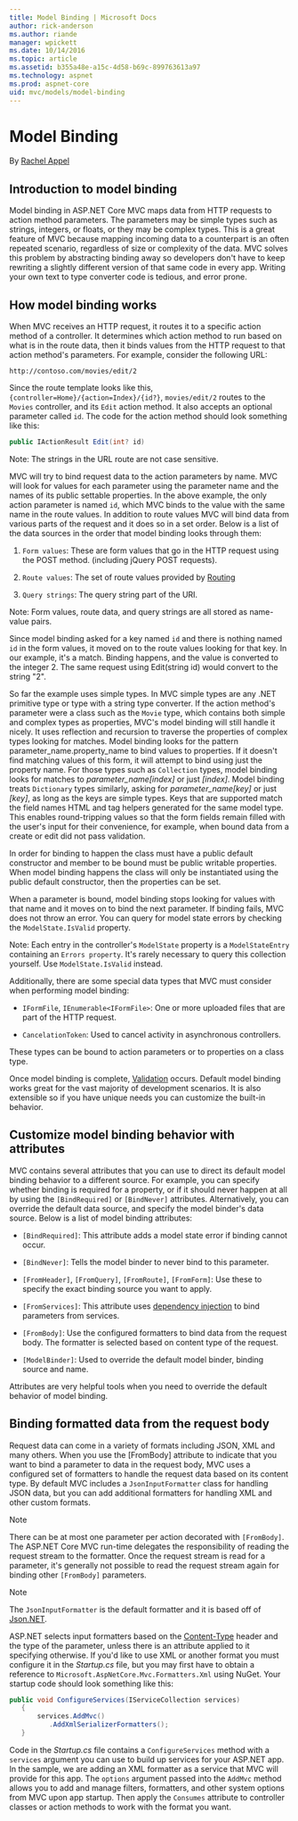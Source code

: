 ```yaml
---
title: Model Binding | Microsoft Docs
author: rick-anderson
ms.author: riande
manager: wpickett
ms.date: 10/14/2016
ms.topic: article
ms.assetid: b355a48e-a15c-4d58-b69c-899763613a97
ms.technology: aspnet
ms.prod: aspnet-core
uid: mvc/models/model-binding
---
```

# Model Binding

By [Rachel Appel](http://github.com/rachelappel)

## Introduction to model binding

Model binding in ASP.NET Core MVC maps data from HTTP requests to action method parameters. The parameters may be simple types such as strings, integers, or floats, or they may be complex types. This is a great feature of MVC because mapping incoming data to a counterpart is an often repeated scenario, regardless of size or complexity of the data. MVC solves this problem by abstracting binding away so developers don't have to keep rewriting a slightly different version of that same code in every app. Writing your own text to type converter code is tedious, and error prone.

## How model binding works

When MVC receives an HTTP request, it routes it to a specific action method of a controller. It determines which action method to run based on what is in the route data, then it binds values from the HTTP request to that action method's parameters. For example, consider the following URL:

`http://contoso.com/movies/edit/2`

Since the route template looks like this, `{controller=Home}/{action=Index}/{id?}`, `movies/edit/2` routes to the `Movies` controller, and its `Edit` action method. It also accepts an optional parameter called `id`. The code for the action method should look something like this:

<!-- literal_block {"ids": [], "linenos": true, "xml:space": "preserve", "language": "csharp"} -->

````csharp
public IActionResult Edit(int? id)
   ````

Note: The strings in the URL route are not case sensitive.

MVC will try to bind request data to the action parameters by name. MVC will look for values for each parameter using the parameter name and the names of its public settable properties. In the above example, the only action parameter is named `id`, which MVC binds to the value with the same name in the route values. In addition to route values MVC will bind data from various parts of the request and it does so in a set order. Below is a list of the data sources in the order that model binding looks through them:

1. `Form values`: These are form values that go in the HTTP request using the POST method. (including jQuery POST requests).

2. `Route values`: The set of route values provided by [Routing](../../fundamentals/routing.md)

<!-- DocFX BUG
This link works bug generates an error when building with DocFX
@fundamentals/routing
[Routing](xref:fundamentals/routing)
-->

3. `Query strings`: The query string part of the URI.

Note: Form values, route data, and query strings are all stored as name-value pairs.

Since model binding asked for a key named `id` and there is nothing named `id` in the form values, it moved on to the route values looking for that key. In our example, it's a match. Binding happens, and the value is converted to the integer 2. The same request using Edit(string id) would convert to the string "2".

So far the example uses simple types. In MVC simple types are any .NET primitive type or type with a string type converter. If the action method's parameter were a class such as the `Movie` type, which contains both simple and complex types as properties, MVC's model binding will still handle it nicely. It uses reflection and recursion to traverse the properties of complex types looking for matches. Model binding looks for the pattern parameter_name.property_name to bind values to properties. If it doesn't find matching values of this form, it will attempt to bind using just the property name. For those types such as `Collection` types, model binding looks for matches to *parameter_name[index]* or just *[index]*. Model binding treats  `Dictionary` types similarly, asking for *parameter_name[key]* or just *[key]*, as long as the keys are simple types. Keys that are supported match the field names HTML and tag helpers generated for the same model type. This enables round-tripping values
so that the form fields remain filled with the user's input for their convenience, for example, when bound data from a create or edit did not pass validation.

In order for binding to happen the class must have a public default constructor and member to be bound must be public writable properties. When model binding happens the class will only be instantiated using the public default constructor, then the properties can be set.

When a parameter is bound, model binding stops looking for values with that name and it moves on to bind the next parameter. If binding fails, MVC does not throw an error. You can query for model state errors by checking the `ModelState.IsValid` property.

Note: Each entry in the controller's `ModelState` property is a `ModelStateEntry` containing an `Errors property`. It's rarely necessary to query this collection yourself. Use `ModelState.IsValid` instead.

Additionally, there are some special data types that MVC must consider when performing model binding:

* `IFormFile`, `IEnumerable<IFormFile>`: One or more uploaded files that are part of the HTTP request.

* `CancelationToken`: Used to cancel activity in asynchronous controllers.

These types can be bound to action parameters or to properties on a class type.

Once model binding is complete, [Validation](validation.md) occurs. Default model binding works great for the vast majority of development scenarios. It is also extensible so if you have unique needs you can customize the built-in behavior.

## Customize model binding behavior with attributes

MVC contains several attributes that you can use to direct its default model binding behavior to a different source. For example, you can specify whether binding is required for a property, or if it should never happen at all by using the `[BindRequired]` or `[BindNever]` attributes. Alternatively, you can override the default data source, and specify the model binder's data source. Below is a list of model binding attributes:

* `[BindRequired]`: This attribute adds a model state error if binding cannot occur.

* `[BindNever]`: Tells the model binder to never bind to this parameter.

* `[FromHeader]`, `[FromQuery]`, `[FromRoute]`, `[FromForm]`: Use these to specify the exact binding source you want to apply.

* `[FromServices]`: This attribute uses [dependency injection](../../fundamentals/dependency-injection.md) to bind parameters from services.

* `[FromBody]`: Use the configured formatters to bind data from the request body. The formatter is selected based on content type of the request.

* `[ModelBinder]`: Used to override the default model binder, binding source and name.

Attributes are very helpful tools when you need to override the default behavior of model binding.

## Binding formatted data from the request body

Request data can come in a variety of formats including JSON, XML and many others. When you use the [FromBody] attribute to indicate that you want to bind a parameter to data in the request body, MVC uses a configured set of formatters to handle the request data based on its content type. By default MVC includes a `JsonInputFormatter` class for handling JSON data, but you can add additional formatters for handling XML and other custom formats.

> [!NOTE]
> There can be at most one parameter per action decorated with `[FromBody]`. The ASP.NET Core MVC run-time delegates the responsibility of reading the request stream to the formatter. Once the request stream is read for a parameter, it's generally not possible to read the request stream again for binding other `[FromBody]` parameters.

> [!NOTE]
> The `JsonInputFormatter` is the default formatter and it is based off of [Json.NET](http://www.newtonsoft.com/json).

ASP.NET selects input formatters based on the [Content-Type](https://www.w3.org/Protocols/rfc1341/4_Content-Type.html) header and the type of the parameter, unless there is an attribute applied to it specifying otherwise. If you'd like to use XML or another format you must configure it in the *Startup.cs* file, but you may first have to obtain a reference to `Microsoft.AspNetCore.Mvc.Formatters.Xml` using NuGet. Your startup code should look something like this:

<!-- literal_block {"ids": [], "linenos": true, "xml:space": "preserve", "language": "csharp"} -->

````csharp
public void ConfigureServices(IServiceCollection services)
   {
       services.AddMvc()
          .AddXmlSerializerFormatters();
   }
   ````

Code in the *Startup.cs* file contains a `ConfigureServices` method with a `services` argument you can use to build up services for your ASP.NET app. In the sample, we are adding an XML formatter as a service that MVC will provide for this app. The `options` argument passed into the `AddMvc` method allows you to add and manage filters, formatters, and other system options from MVC upon app startup. Then apply the `Consumes` attribute to controller classes or action methods to work with the format you want.
